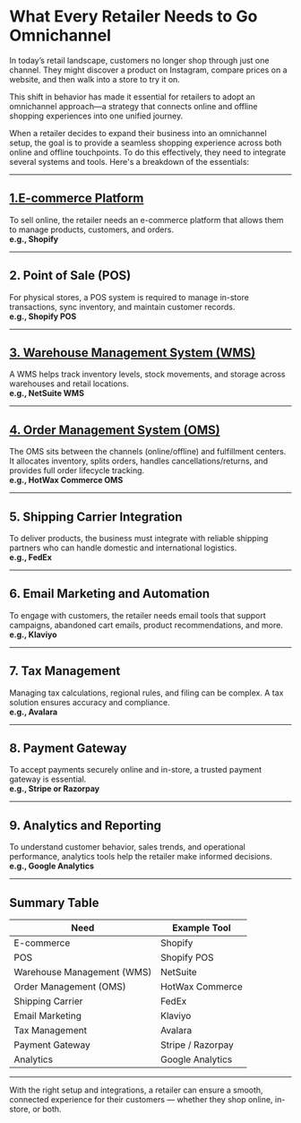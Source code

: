 # What Every Retailer Needs to Go Omnichannel

In today’s retail landscape, customers no longer shop through just one channel. They might discover a product on Instagram, compare prices on a website, and then walk into a store to try it on.

This shift in behavior has made it essential for retailers to adopt an omnichannel approach—a strategy that connects online and offline shopping experiences into one unified journey.

When a retailer decides to expand their business into an omnichannel setup, the goal is to provide a seamless shopping experience across both online and offline touchpoints. To do this effectively, they need to integrate several systems and tools. Here's a breakdown of the essentials:

---

## [1.E-commerce Platform](shopify.md)
To sell online, the retailer needs an e-commerce platform that allows them to manage products, customers, and orders.  
**e.g., Shopify**

---

## 2. Point of Sale (POS)  
For physical stores, a POS system is required to manage in-store transactions, sync inventory, and maintain customer records.  
**e.g., Shopify POS**

---

## [3. Warehouse Management System (WMS)](wms.md)  
A WMS helps track inventory levels, stock movements, and storage across warehouses and retail locations.  
**e.g., NetSuite WMS**

---

## [4. Order Management System (OMS)](oms.md)
 
The OMS sits between the channels (online/offline) and fulfillment centers. It allocates inventory, splits orders, handles cancellations/returns, and provides full order lifecycle tracking.  
**e.g., HotWax Commerce OMS**

---

## 5. Shipping Carrier Integration  
To deliver products, the business must integrate with reliable shipping partners who can handle domestic and international logistics.  
**e.g., FedEx**

---

## 6. Email Marketing and Automation  
To engage with customers, the retailer needs email tools that support campaigns, abandoned cart emails, product recommendations, and more.  
**e.g., Klaviyo**

---

## 7. Tax Management  
Managing tax calculations, regional rules, and filing can be complex. A tax solution ensures accuracy and compliance.  
**e.g., Avalara**

---

## 8. Payment Gateway  
To accept payments securely online and in-store, a trusted payment gateway is essential.  
**e.g., Stripe or Razorpay**

---

## 9. Analytics and Reporting  
To understand customer behavior, sales trends, and operational performance, analytics tools help the retailer make informed decisions.  
**e.g., Google Analytics**

---

## Summary Table

| Need                       | Example Tool         |
|----------------------------|----------------------|
| E-commerce                 | Shopify              |
| POS                        | Shopify POS          |
| Warehouse Management (WMS) | NetSuite             |
| Order Management (OMS)     | HotWax Commerce      |
| Shipping Carrier           | FedEx                |
| Email Marketing            | Klaviyo              |
| Tax Management             | Avalara              |
| Payment Gateway            | Stripe / Razorpay    |
| Analytics                  | Google Analytics     |

---

With the right setup and integrations, a retailer can ensure a smooth, connected experience for their customers — whether they shop online, in-store, or both.

